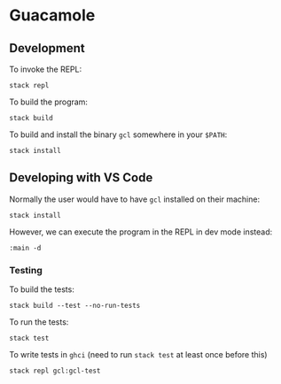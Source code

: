 # Guacamole

## Development 

To invoke the REPL:

```
stack repl
```

To build the program:

```
stack build
```

To build and install the binary `gcl` somewhere in your `$PATH`:

```
stack install
```

## Developing with VS Code

Normally the user would have to have `gcl` installed on their machine:

```
stack install
```

However, we can execute the program in the REPL in dev mode instead:

```
:main -d
```

### Testing 

To build the tests: 

```
stack build --test --no-run-tests
```

To run the tests:

```
stack test
```

To write tests in `ghci`
(need to run `stack test` at least once before this)

```
stack repl gcl:gcl-test
```
